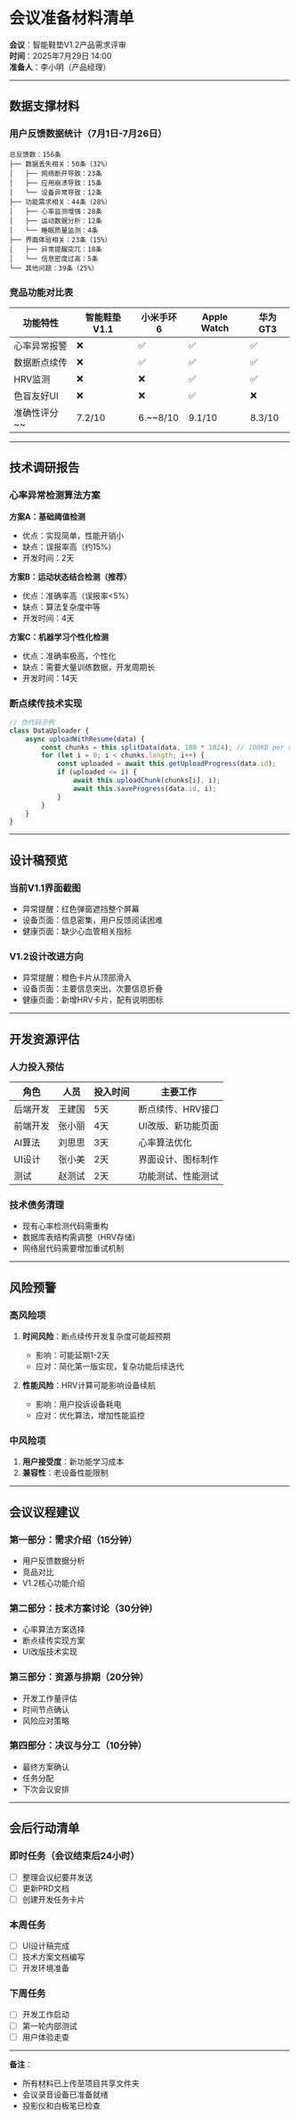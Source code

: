 # 会议准备材料清单

**会议**：智能鞋垫V1.2产品需求评审  
**时间**：2025年7月29日 14:00  
**准备人**：李小明（产品经理）  

---

## 数据支撑材料

### 用户反馈数据统计（7月1日-7月26日）
```
总反馈数：156条
├── 数据丢失相关：50条（32%）
│   ├── 网络断开导致：23条
│   ├── 应用崩溃导致：15条
│   └── 设备异常导致：12条
├── 功能需求相关：44条（28%）
│   ├── 心率监测增强：28条
│   ├── 运动数据分析：12条
│   └── 睡眠质量监测：4条
├── 界面体验相关：23条（15%）
│   ├── 异常提醒突兀：18条
│   └── 信息密度过高：5条
└── 其他问题：39条（25%）
```

### 竞品功能对比表
| 功能特性 | 智能鞋垫V1.1 | 小米手环6 | Apple Watch | 华为GT3 |
|---------|-------------|-----------|-------------|---------|
| 心率异常报警 | ❌ | ✅ | ✅ | ✅ |
| 数据断点续传 | ❌ | ✅ | ✅ | ✅ |
| HRV监测 | ❌ | ❌ | ✅ | ✅ |
| 色盲友好UI | ❌ | ❌ | ✅ | ❌ |
| 准确性评分 ~~| 7.2/10 | 6.~~8/10 | 9.1/10 | 8.3/10 |

---

## 技术调研报告

### 心率异常检测算法方案

**方案A：基础阈值检测**
- 优点：实现简单，性能开销小
- 缺点：误报率高（约15%）
- 开发时间：2天

**方案B：运动状态结合检测（推荐）**
- 优点：准确率高（误报率<5%）
- 缺点：算法复杂度中等
- 开发时间：4天

**方案C：机器学习个性化检测**
- 优点：准确率极高，个性化
- 缺点：需要大量训练数据，开发周期长
- 开发时间：14天

### 断点续传技术实现
```javascript
// 伪代码示例
class DataUploader {
    async uploadWithResume(data) {
        const chunks = this.splitData(data, 100 * 1024); // 100KB per chunk
        for (let i = 0; i < chunks.length; i++) {
            const uploaded = await this.getUploadProgress(data.id);
            if (uploaded <= i) {
                await this.uploadChunk(chunks[i], i);
                await this.saveProgress(data.id, i);
            }
        }
    }
}
```

---

## 设计稿预览

### 当前V1.1界面截图
- 异常提醒：红色弹窗遮挡整个屏幕
- 设备页面：信息密集，用户反馈阅读困难
- 健康页面：缺少心血管相关指标

### V1.2设计改进方向
- 异常提醒：橙色卡片从顶部滑入
- 设备页面：主要信息突出，次要信息折叠
- 健康页面：新增HRV卡片，配有说明图标

---

## 开发资源评估

### 人力投入预估
| 角色 | 人员 | 投入时间 | 主要工作 |
|------|------|----------|----------|
| 后端开发 | 王建国 | 5天 | 断点续传、HRV接口 |
| 前端开发 | 张小丽 | 4天 | UI改版、新功能页面 |
| AI算法 | 刘思思 | 3天 | 心率算法优化 |
| UI设计 | 张小美 | 2天 | 界面设计、图标制作 |
| 测试 | 赵测试 | 2天 | 功能测试、性能测试 |

### 技术债务清理
- 现有心率检测代码需重构
- 数据库表结构需调整（HRV存储）
- 网络层代码需要增加重试机制

---

## 风险预警

### 高风险项
1. **时间风险**：断点续传开发复杂度可能超预期
   - 影响：可能延期1-2天
   - 应对：简化第一版实现，复杂功能后续迭代

2. **性能风险**：HRV计算可能影响设备续航
   - 影响：用户投诉设备耗电
   - 应对：优化算法，增加性能监控

### 中风险项
1. **用户接受度**：新功能学习成本
2. **兼容性**：老设备性能限制

---

## 会议议程建议

### 第一部分：需求介绍（15分钟）
- 用户反馈数据分析
- 竞品对比
- V1.2核心功能介绍

### 第二部分：技术方案讨论（30分钟）
- 心率算法方案选择
- 断点续传实现方案
- UI改版技术实现

### 第三部分：资源与排期（20分钟）
- 开发工作量评估
- 时间节点确认
- 风险应对策略

### 第四部分：决议与分工（10分钟）
- 最终方案确认
- 任务分配
- 下次会议安排

---

## 会后行动清单

### 即时任务（会议结束后24小时）
- [ ] 整理会议纪要并发送
- [ ] 更新PRD文档
- [ ] 创建开发任务卡片

### 本周任务
- [ ] UI设计稿完成
- [ ] 技术方案文档编写
- [ ] 开发环境准备

### 下周任务
- [ ] 开发工作启动
- [ ] 第一轮内部测试
- [ ] 用户体验走查

---

**备注**：
- 所有材料已上传至项目共享文件夹
- 会议录音设备已准备就绪
- 投影仪和白板笔已检查
